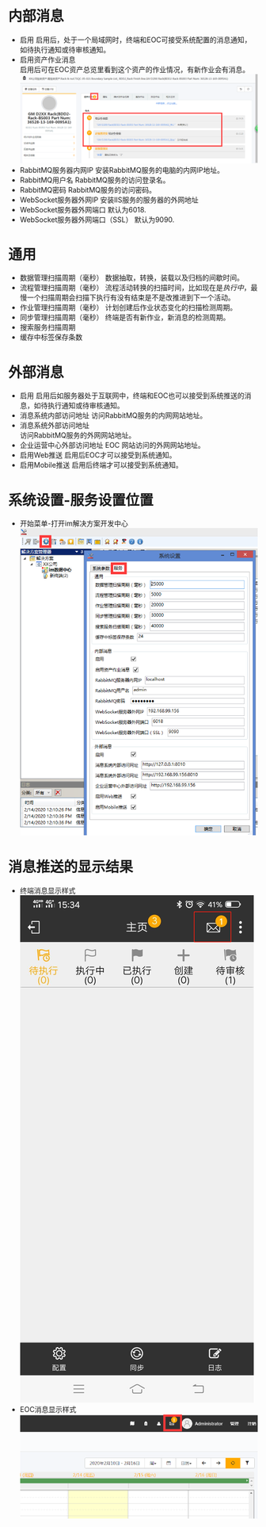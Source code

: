 # 内部消息
* 启用
启用后，处于一个局域网时，终端和EOC可接受系统配置的消息通知，如待执行通知或待审核通知。
*  启用资产作业消息  
启用后可在EOC资产总览里看到这个资产的作业情况，有新作业会有消息。
![资产消息](./images/资产消息.png)
* RabbitMQ服务器内网IP 
安装RabbitMQ服务的电脑的内网IP地址。
*  RabbitMQ用户名
RabbitMQ服务的访问登录名。
* RabbitMQ密码
RabbitMQ服务的访问密码。
*  WebSocket服务器外网IP
安装IIS服务的服务器的外网地址
*  WebSocket服务器外网端口
默认为6018.
*  WebSocket服务器外网端口（SSL）
默认为9090.
# 通用  
* 数据管理扫描周期（毫秒）
数据抽取，转换，装载以及归档的间歇时间。
* 流程管理扫描周期（毫秒）
流程活动转换的扫描时间，比如现在是*执行中*，最慢一个扫描周期会扫描下执行有没有结束是不是改推进到下一个活动。
* 作业管理扫描周期（毫秒）
计划创建后作业状态变化的扫描检测周期。
* 同步管理扫描周期（毫秒） 
终端是否有新作业，新消息的检测周期。
* 搜索服务扫描周期 
* 缓存中标签保存条数
# 外部消息
* 启用
启用后如服务器处于互联网中，终端和EOC也可以接受到系统推送的消息，如待执行通知或待审核通知。
* 消息系统内部访问地址
访问RabbitMQ服务的内网网站地址。
* 消息系统外部访问地址  
访问RabbitMQ服务的外网网站地址。
* 企业运营中心外部访问地址
EOC 网站访问的外网网站地址。
* 启用Web推送 
启用后EOC才可以接受到系统通知。
* 启用Mobile推送
启用后终端才可以接受到系统通知。
# 系统设置-服务设置位置
* 开始菜单-打开im解决方案开发中心
![服务设置](./images/服务设置.png)
# 消息推送的显示结果
* 终端消息显示样式
![终端](./images/终端消息.png)
* EOC消息显示样式
![EOC](./images/EOC消息.jpg)

